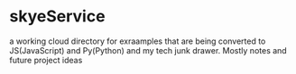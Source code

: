 # skyeService

a working cloud directory for exraamples that are being converted to JS(JavaScript) and Py(Python)
and my tech junk drawer. Mostly notes and future project ideas

